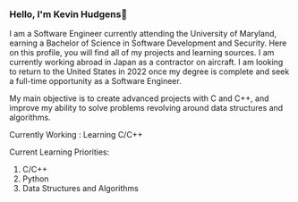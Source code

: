 ### Hello, I'm Kevin Hudgens👋

I am a Software Engineer currently attending the University of Maryland, earning a Bachelor of Science in Software Development and Security. Here on this profile, you will find all of my projects and learning sources. I am currently working abroad in Japan as a contractor on aircraft. I am looking to return to the United States in 2022 once my degree is complete and seek a full-time opportunity as a Software Engineer. 

My main objective is to create advanced projects with C and C++, and improve my ability to solve problems revolving around data structures and algorithms.

Currently Working : Learning C/C++
        
Current Learning Priorities:
1. C/C++
2. Python
3. Data Structures and Algorithms
